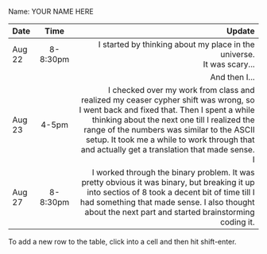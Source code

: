 Name: YOUR NAME HERE

| Date   |   Time   |                                                                                                                                                                                                                                                                                                                                                                                                    Update |
|:-------|:--------:|----------------------------------------------------------------------------------------------------------------------------------------------------------------------------------------------------------------------------------------------------------------------------------------------------------------------------------------------------------------------------------------------------------:|
| Aug 22 | 8-8:30pm |                                                                                                                                                                                                                                                                                                                                 I started by thinking about my place in the universe.<br/>It was scary... |
|        |          |                                                                                                                                                                                                                                                                                                                                                                                             And then I... |
| Aug 23 |  4-5pm   |  I checked over my work from class and realized my ceaser cypher shift was wrong, so I went back and fixed that. Then I spent a while thinking about the next one till I realized the range of the numbers was similar to the ASCII setup. It took me a while to work through that and actually get a translation that made sense.                                                                      I |
| Aug 27 | 8-8:30pm |                                                                                                                                                    I worked through the binary problem. It was pretty obvious it was binary, but breaking it up into sectios of 8 took a decent bit of time till I had something that made sense. I also thought about the next part and started brainstorming coding it. |


To add a new row to the table, click into a cell and then hit shift-enter.